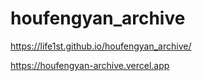 # houfengyan_archive

https://life1st.github.io/houfengyan_archive/

https://houfengyan-archive.vercel.app
